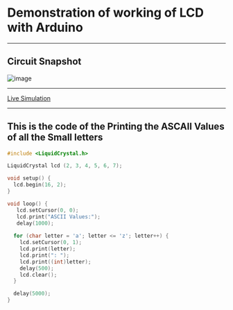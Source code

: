# Demonstration of working of LCD with Arduino 
_____

## Circuit Snapshot
![image](https://github.com/SatishKumar75/ardunio-nodemcu/assets/106571472/2fde9a5f-53fa-4826-9bd3-6ef237132993)

------

[Live Simulation](https://www.tinkercad.com/things/66shgoBClfo-copy-of-arduino-lcd-display/editel "https://www.tinkercad.com/things/66shgoBClfo-copy-of-arduino-lcd-display/editel")

-----

## This is the code of the Printing the ASCAII Values of all the Small letters
```c++
#include <LiquidCrystal.h>

LiquidCrystal lcd (2, 3, 4, 5, 6, 7);

void setup() {
  lcd.begin(16, 2);
}

void loop() { 
   lcd.setCursor(0, 0);
   lcd.print("ASCII Values:");
   delay(1000);
  
  for (char letter = 'a'; letter <= 'z'; letter++) {
    lcd.setCursor(0, 1);
    lcd.print(letter);
    lcd.print(": ");
    lcd.print((int)letter);
    delay(500);
    lcd.clear();
  }

  delay(5000);
}

```

